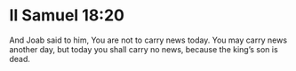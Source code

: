 # II Samuel 18:20

And Joab said to him, You are not to carry news today. You may carry news another day, but today you shall carry no news, because the king’s son is dead.
